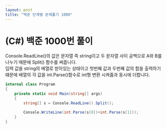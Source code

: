 ```yaml
---
layout: post
title: "백준 단계별 문제풀기 1000"
---
```


# (C#) 백준 1000번 풀이

Console.ReadLine()의 값은 문자열 즉 string이고 두 문자열 사이 공백으로 A와 B를 나누기 때문에 Split() 함수를 써줍니다.<br>
입력 값을 string의 배열로 받아있는 상태이고 첫번째 값과 두번째 값의 합을 출력하기 떄문에 배열의 각 값을 int.Parse()함수로 int형 변환 시켜줌과 동시에 더합니다.<br>

```cs
internal class Program
{
    private static void Main(string[] args)
    {
        string[] s = Console.ReadLine().Split();

        Console.WriteLine(int.Parse(s[0])+int.Parse(s[1]));
    }
}
```
